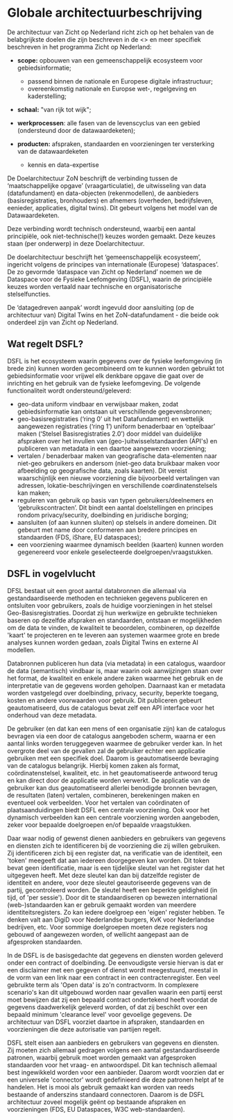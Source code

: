 # Globale architectuurbeschrijving

De architectuur van Zicht op Nederland richt zich op het behalen van de belabgrijkste doelen die zijn beschreven in de <> en meer specifiek beschreven in het programma Zicht op Nederland:
- **scope:** opbouwen van een gemeenschappelijk ecosysteem voor gebiedsinformatie;
  - passend binnen de nationale en Europese digitale infrastructuur;
  - overeenkomstig nationale en Europse wet-, regelgeving en kaderstelling;

- **schaal:** "van rijk tot wijk";
- **werkprocessen**: alle fasen van de levenscyclus van een gebied (ondersteund door de datawaardeketen);

- **producten:** afspraken, standaarden en voorzieningen ter versterking van de datawaardeketen
  - kennis en data-expertise

De Doelarchitectuur ZoN beschrijft de verbinding tussen de ‘maatschappelijke opgave’ (vraagarticulatie), de uitwisseling van data (datafundament) en data-objecten (rekenmodellen), de aanbieders (basisregistraties, bronhouders) en afnemers (overheden, bedrijfsleven, eenieder, applicaties, digital twins). Dit gebeurt volgens het model van de Datawaardeketen.

Deze verbinding wordt technisch ondersteund, waarbij een aantal principiële, ook niet-technische(!) keuzes worden gemaakt. Deze keuzes staan (per onderwerp) in deze Doelarchitectuur.

De doelarchitectuur beschrijft het ‘gemeenschappelijk ecosysteem’, ingericht volgens de principes van internationale (Europese) ‘dataspaces’. De zo gevormde ‘dataspace van Zicht op Nederland’ noemen we de Dataspace voor de Fysieke Leefomgeving (DSFL), waarin de principiële keuzes worden vertaald naar technische en organisatorische stelselfuncties.

De ‘datagedreven aanpak’ wordt ingevuld door aansluiting (op de architectuur van) Digital Twins en het ZoN-datafundament - die beide ook onderdeel zijn van Zicht op Nederland. 

## Wat regelt DSFL?

DSFL is het ecosysteem waarin gegevens over de fysieke leefomgeving (in brede zin) kunnen worden gecombineerd om te kunnen worden gebruikt tot gebiedsinformatie voor vrijwel elk denkbare opgave die gaat over de inrichting en het gebruik van de fysieke leefomgeving. De volgende functionaliteit wordt ondersteund/geleverd:
- geo-data uniform vindbaar en verwijsbaar maken, zodat gebiedsinformatie kan ontstaan uit verschillende gegevensbronnen;
- geo-basisregistraties (‘ring 0’ uit het Datafundament) en wettelijk aangewezen registraties (‘ring 1’) uniform benaderbaar en ‘optelbaar’ maken (‘Stelsel Basisregistraties 2.0’) door middel van duidelijke afspraken over het invullen van (geo-)uitwisselstandaarden (API's) en publiceren van metadata in een daartoe aangewezen voorziening;
- vertalen / benaderbaar maken van geografische data-elementen naar niet-geo gebruikers en andersom (niet-geo data bruikbaar maken voor afbeelding op geografische data, zoals kaarten). Dit vereist waarschijnlijk een nieuwe voorziening die bijvoorbeeld vertalingen van adressen, lokatie-beschrijvingen en verschillende coørdinatenstelsels kan maken;
- reguleren van gebruik op basis van typen gebruikers/deelnemers en ‘gebruikscontracten’. Dit bindt een aantal doelstellingen en principes rondom privacy/security, doelbinding en juridische borging;
- aansluiten (of aan kunnen sluiten) op stelsels in andere domeinen. Dit gebeurt met name door conformeren aan bredere principes en standaarden (FDS, iShare, EU dataspaces);
- een voorziening waarmee dynamisch beelden (kaarten) kunnen worden gegenereerd voor enkele geselecteerde doelgroepen/vraagstukken.

## DSFL in vogelvlucht

DFSL bestaat uit een groot aantal databronnen die allemaal via gestandaardiseerde methoden en technieken gegevens publiceren en ontsluiten voor gebruikers, zoals de huidige voorzieningen in het stelsel Geo-Basisregistraties. Doordat zij hun werkwijze en gebruikte technieken baseren op dezelfde afspraken en standaarden, ontstaan er mogelijkheden om de data te vinden, de kwaliteit te beoordelen, combineren, op dezelfde 'kaart' te projecteren en te leveren aan systemen waarmee grote en brede analyses kunnen worden gedaan, zoals Digital Twins en externe AI modellen. 

Databronnen publiceren hun data (via metadata) in een catalogus, waardoor de data (semantisch) vindbaar is, maar waarin ook aanwijzingen staan over het format, de kwaliteit en enkele andere zaken waarmee het gebruik en de interpretatie van de gegevens worden geholpen. Daarnaast kan er metadata worden vastgelegd over doelbinding, privacy, security, beperkte toegang, kosten en andere voorwaarden voor gebruik. Dit publiceren gebeurt geautomatiseerd, dus de catalogus bevat zelf een API interface voor het onderhoud van deze metadata.

De gebruiker (en dat kan een mens of een organisatie zijn) kan de catalogus bevragen via een door de catalogus aangeboden scherm, waarna er een aantal links worden teruggegeven waarmee de gebruiker verder kan. In het overgrote deel van de gevallen zal de gebruiker echter een applicatie gebruiken met een specifiek doel. Daarom is geautomatiseerde bevraging van de catalogus belangrijk. Hierbij komen zaken als format, coördinatenstelsel, kwaliteit, etc. in het geautomatiseerde antwoord terug en kan direct door de applicatie worden verwerkt. De applicatie van de gebruiker kan dus geautomatiseerd allerlei benodigde bronnen bevragen, de resultaten (laten) vertalen, combineren, berekeningen maken en eventueel ook verbeelden. Voor het vertalen van coördinaten of plaatsaanduidingen biedt DSFL een centrale voorziening. Ook voor het dynamisch verbeelden kan een centrale voorziening worden aangeboden, zeker voor bepaalde doelgroepen en/of bepaalde vraagstukken.

Daar waar nodig of gewenst dienen aanbieders en gebruikers van gegevens en diensten zich te identificeren bij de voorziening die zij willen gebruiken. Zij identificeren zich bij een register dat, na verificatie van de identiteit, een 'token' meegeeft dat aan iedereen doorgegeven kan worden. Dit token bevat geen identificatie, maar is een tijdelijke sleutel van het register dat het uitgegeven heeft. Met deze sleutel kan dan bij datzelfde register de identiteit en andere, voor deze sleutel geautoriseerde gegevens van de partij, gecontroleerd worden. De sleutel heeft een beperkte geldigheid (in tijd, of 'per sessie'). Door dit te standaardiseren op bewezen international (web-)standaarden kan er gebruik gemaakt worden van meerdere identiteitsregisters. Zo kan iedere doelgroep een 'eigen' register hebben. Te denken valt aan DigiD voor Nederlandse burgers, KvK voor Nederlandse bedrijven, etc. Voor sommige doelgroepen moeten deze registers nog gebouwd of aangewezen worden, of wellicht aangepast aan de afgesproken standaarden.

In de DSFL is de basisgedachte dat gegevens en diensten worden geleverd onder een contract of doelbinding. De eenvoudigste versie hiervan is dat er een disclaimer met een gegeven of dienst wordt meegestuurd, meestal in de vorm van een link naar een contract in een contractenregister. Een veel gebruikte term als 'Open data' is zo'n contractvorm. In complexere scenario's kan dit uitgebouwd worden naar gevallen waarin een partij eerst moet bewijzen dat zij een bepaald contract ondertekend heeft voordat de gegevens daadwerkelijk geleverd worden, of dat zij beschikt over een bepaald minimum 'clearance level' voor gevoelige gegevens. De architectuur van DSFL voorziet daartoe in afspraken, standaarden en voorzieningen  die deze autorisatie van partijen regelt.

DSFL stelt eisen aan aanbieders en gebruikers van gegevens en diensten. Zij moeten zich allemaal gedragen volgens een aantal gestandaardiseerde patronen, waarbij gebruik moet worden gemaakt van afgesproken standaarden voor het vraag- en antwoordspel. Dit kan technisch allemaal best ingewikkeld worden voor een aanbieder. Daarom wordt voorzien dat er een universele 'connector' wordt gedefinieerd die deze patronen helpt af te handelen. Het is mooi als gebruik gemaakt kan worden van reeds bestaande of anderszins standaard connectoren. Daarom is de DSFL architectuur zoveel mogelijk geënt op bestaande afspraken en voorzieningen (FDS, EU Dataspaces, W3C web-standaarden).








